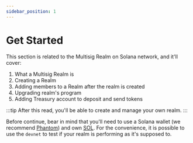 ```yaml
---
sidebar_position: 1
---
```


# Get Started

This section is related to the Multisig Realm on Solana network, and it'll cover:

1. What a Multisig Realm is
2. Creating a Realm
3. Adding members to a Realm after the realm is created
4. Upgrading realm's program
5. Adding Treasury account to deposit and send tokens

:::tip
After this read, you'll be able to create and manage your own realm.
:::

Before continue, bear in mind that you'll need to use a Solana wallet (we recommend [Phantom](https://phantom.app/)) and own [SOL](https://coinmarketcap.com/currencies/solana/). For the convenience, it is possible to use the `devnet` to test if your realm is performing as it's supposed to.
